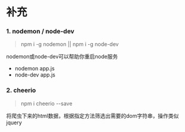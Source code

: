 # 补充

### 1. nodemon / node-dev
> npm i -g nodemon  || npm i -g node-dev

nodemon或node-dev可以帮助你重启node服务
- nodemon app.js
- node-dev app.js

### 2. cheerio
> npm i cheerio --save

将爬虫下来的html数据，根据指定方法筛选出需要的dom字符串，操作类似jquery